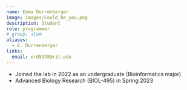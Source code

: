 ```yaml
---
name: Emma Durrenberger
image: images/Could_be_you.png
description: Student
role: programmer
# group: alum
aliases:
  - E. Durrenberger
links:
  email: erd5928@rit.edu
---
```


- Joined the lab in 2022 as an undergraduate (Bioinformatics major)
- Advanced Biology Research (BIOL-495) in Spring 2023